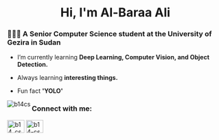 <h1 align="center">Hi, I'm Al-Baraa Ali</h1>
<h3 align="left">👨🏽‍🎓 A Senior Computer Science student at the University of Gezira in Sudan</h3>

- I’m currently learning **Deep Learning, Computer Vision, and Object Detection.**

- Always learning **interesting things.**

- Fun fact **'YOLO'**

<p><img align="left" src="https://github-readme-stats.vercel.app/api/top-langs?username=b14cs&show_icons=true&theme=dark&locale=en&layout=compact" alt="b14cs" /></p>

<h3 align="left">Connect with me:</h3>
<p align="left">
<a href="https://twitter.com/b14_cs" target="blank"><img align="center" src="https://raw.githubusercontent.com/rahuldkjain/github-profile-readme-generator/master/src/images/icons/Social/twitter.svg" alt="b14_cs" height="30" width="40" /></a>
<a href="https://linkedin.com/in/b14-cs" target="blank"><img align="center" src="https://raw.githubusercontent.com/rahuldkjain/github-profile-readme-generator/master/src/images/icons/Social/linked-in-alt.svg" alt="b14-cs" height="30" width="40" /></a>
</p>
